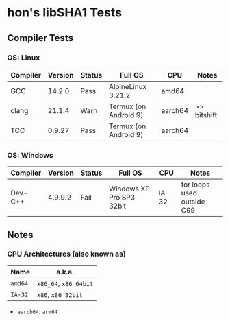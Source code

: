 # hon's libSHA1 Tests

## Compiler Tests
### OS: Linux
| Compiler | Version | Status | Full OS               | CPU     | Notes |
|----------|---------|--------|-----------------------|---------|-------|
| GCC      |  14.2.0 | Pass   | AlpineLinux 3.21.2    | amd64   |       |
| clang    |  21.1.4 | Warn   | Termux (on Android 9) | aarch64 | >> bitshift |
| TCC      |  0.9.27 | Pass   | Termux (on Android 9) | aarch64 |       |

### OS: Windows
| Compiler | Version | Status | Full OS                  | CPU   | Notes |
|----------|---------|--------|--------------------------|-------|-------|
| Dev-C++  | 4.9.9.2 | Fail   | Windows XP Pro SP3 32bit | IA-32 | for loops used outside C99 |


## Notes
### CPU Architectures (also known as)
| Name    | a.k.a.                |
|---------|-----------------------|
| `amd64` | `x86_64`, `x86 64bit` |
| `IA-32` | `x86`, `x86 32bit` |
- `aarch64`: `arm64`
